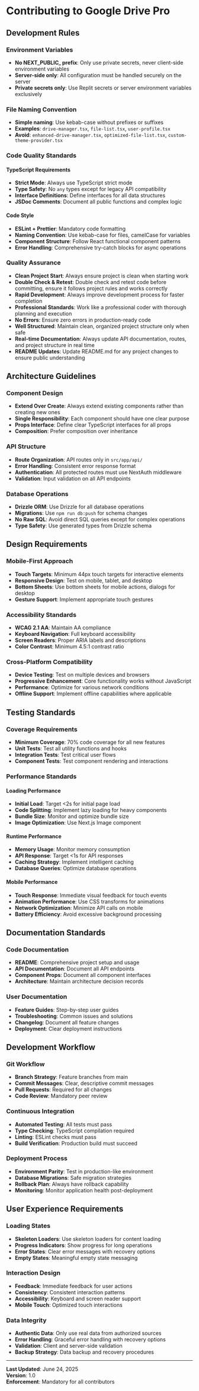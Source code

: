 # Contributing to Google Drive Pro

## Development Rules

### Environment Variables
- **No NEXT_PUBLIC_ prefix**: Only use private secrets, never client-side environment variables
- **Server-side only**: All configuration must be handled securely on the server
- **Private secrets only**: Use Replit secrets or server environment variables exclusively

### File Naming Convention
- **Simple naming**: Use kebab-case without prefixes or suffixes
- **Examples**: `drive-manager.tsx`, `file-list.tsx`, `user-profile.tsx`
- **Avoid**: `enhanced-drive-manager.tsx`, `optimized-file-list.tsx`, `custom-theme-provider.tsx`

### Code Quality Standards

#### TypeScript Requirements
- **Strict Mode**: Always use TypeScript strict mode
- **Type Safety**: No `any` types except for legacy API compatibility
- **Interface Definitions**: Define interfaces for all data structures
- **JSDoc Comments**: Document all public functions and complex logic

#### Code Style
- **ESLint + Prettier**: Mandatory code formatting
- **Naming Convention**: Use kebab-case for files, camelCase for variables
- **Component Structure**: Follow React functional component patterns
- **Error Handling**: Comprehensive try-catch blocks for async operations

### Quality Assurance
- **Clean Project Start**: Always ensure project is clean when starting work
- **Double Check & Retest**: Double check and retest code before committing, ensure it follows project rules and works correctly
- **Rapid Development**: Always improve development process for faster completion
- **Professional Standards**: Work like a professional coder with thorough planning and execution
- **No Errors**: Ensure zero errors in production-ready code
- **Well Structured**: Maintain clean, organized project structure only when safe
- **Real-time Documentation**: Always update API documentation, routes, and project structure in real time
- **README Updates**: Update README.md for any project changes to ensure public understanding

## Architecture Guidelines

### Component Design
- **Extend Over Create**: Always extend existing components rather than creating new ones
- **Single Responsibility**: Each component should have one clear purpose
- **Props Interface**: Define clear TypeScript interfaces for all props
- **Composition**: Prefer composition over inheritance

### API Structure
- **Route Organization**: API routes only in `src/app/api/`
- **Error Handling**: Consistent error response format
- **Authentication**: All protected routes must use NextAuth middleware
- **Validation**: Input validation on all API endpoints

### Database Operations
- **Drizzle ORM**: Use Drizzle for all database operations
- **Migrations**: Use `npm run db:push` for schema changes
- **No Raw SQL**: Avoid direct SQL queries except for complex operations
- **Type Safety**: Use generated types from Drizzle schema

## Design Requirements

### Mobile-First Approach
- **Touch Targets**: Minimum 44px touch targets for interactive elements
- **Responsive Design**: Test on mobile, tablet, and desktop
- **Bottom Sheets**: Use bottom sheets for mobile actions, dialogs for desktop
- **Gesture Support**: Implement appropriate touch gestures

### Accessibility Standards
- **WCAG 2.1 AA**: Maintain AA compliance
- **Keyboard Navigation**: Full keyboard accessibility
- **Screen Readers**: Proper ARIA labels and descriptions
- **Color Contrast**: Minimum 4.5:1 contrast ratio

### Cross-Platform Compatibility
- **Device Testing**: Test on multiple devices and browsers
- **Progressive Enhancement**: Core functionality works without JavaScript
- **Performance**: Optimize for various network conditions
- **Offline Support**: Implement offline capabilities where applicable

## Testing Standards

### Coverage Requirements
- **Minimum Coverage**: 70% code coverage for all new features
- **Unit Tests**: Test all utility functions and hooks
- **Integration Tests**: Test critical user flows
- **Component Tests**: Test component rendering and interactions

### Performance Standards

#### Loading Performance
- **Initial Load**: Target <2s for initial page load
- **Code Splitting**: Implement lazy loading for heavy components
- **Bundle Size**: Monitor and optimize bundle size
- **Image Optimization**: Use Next.js Image component

#### Runtime Performance
- **Memory Usage**: Monitor memory consumption
- **API Response**: Target <1s for API responses
- **Caching Strategy**: Implement intelligent caching
- **Database Queries**: Optimize database operations

#### Mobile Performance
- **Touch Response**: Immediate visual feedback for touch events
- **Animation Performance**: Use CSS transforms for animations
- **Network Optimization**: Minimize API calls on mobile
- **Battery Efficiency**: Avoid excessive background processing

## Documentation Standards

### Code Documentation
- **README**: Comprehensive project setup and usage
- **API Documentation**: Document all API endpoints
- **Component Props**: Document all component interfaces
- **Architecture**: Maintain architecture decision records

### User Documentation
- **Feature Guides**: Step-by-step user guides
- **Troubleshooting**: Common issues and solutions
- **Changelog**: Document all feature changes
- **Deployment**: Clear deployment instructions

## Development Workflow

### Git Workflow
- **Branch Strategy**: Feature branches from main
- **Commit Messages**: Clear, descriptive commit messages
- **Pull Requests**: Required for all changes
- **Code Review**: Mandatory peer review

### Continuous Integration
- **Automated Testing**: All tests must pass
- **Type Checking**: TypeScript compilation required
- **Linting**: ESLint checks must pass
- **Build Verification**: Production build must succeed

### Deployment Process
- **Environment Parity**: Test in production-like environment
- **Database Migrations**: Safe migration strategies
- **Rollback Plan**: Always have rollback capability
- **Monitoring**: Monitor application health post-deployment

## User Experience Requirements

### Loading States
- **Skeleton Loaders**: Use skeleton loaders for content loading
- **Progress Indicators**: Show progress for long operations
- **Error States**: Clear error messages with recovery options
- **Empty States**: Meaningful empty state messaging

### Interaction Design
- **Feedback**: Immediate feedback for user actions
- **Consistency**: Consistent interaction patterns
- **Accessibility**: Keyboard and screen reader support
- **Mobile Touch**: Optimized touch interactions

### Data Integrity
- **Authentic Data**: Only use real data from authorized sources
- **Error Handling**: Graceful error handling with recovery options
- **Validation**: Client and server-side validation
- **Backup Strategy**: Data backup and recovery procedures

---

**Last Updated**: June 24, 2025  
**Version**: 1.0  
**Enforcement**: Mandatory for all contributors
